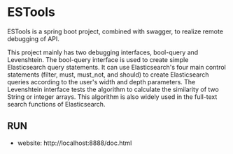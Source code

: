 # ESTools

ESTools is a spring boot project, combined with swagger, to realize remote debugging of API.

This project mainly has two debugging interfaces, bool-query and Levenshtein. The bool-query interface is used to create simple Elasticsearch query statements. It can use Elasticsearch's four main control statements (filter, must, must_not, and should) to create Elasticsearch queries according to the user's width and depth parameters. The Levenshtein interface tests the algorithm to calculate the similarity of two String or integer arrays. This algorithm is also widely used in the full-text search functions of Elasticsearch.

## RUN

- website: http://localhost:8888/doc.html
